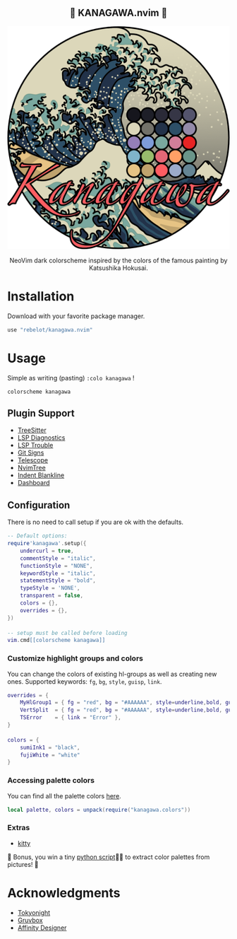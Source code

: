 <p align="center">
  <h2 align="center">🌊 KANAGAWA.nvim 🌊</h2>
</p>

<p align="center">
  <img src="kanagawa@2x.png">
</p>

<p align="center">NeoVim dark colorscheme inspired by the colors of the famous painting by Katsushika Hokusai.</p>

# Installation

Download with your favorite package manager.

```lua
use "rebelot/kanagawa.nvim"
```

# Usage

Simple as writing (pasting) `:colo kanagawa` !

```vim
colorscheme kanagawa
```

## Plugin Support

- [TreeSitter](https://github.com/nvim-treesitter/nvim-treesitter)
- [LSP Diagnostics](https://neovim.io/doc/user/lsp.html)
- [LSP Trouble](https://github.com/folke/lsp-trouble.nvim)
- [Git Signs](https://github.com/lewis6991/gitsigns.nvim)
- [Telescope](https://github.com/nvim-telescope/telescope.nvim)
- [NvimTree](https://github.com/kyazdani42/nvim-tree.lua)
- [Indent Blankline](https://github.com/lukas-reineke/indent-blankline.nvim)
- [Dashboard](https://github.com/glepnir/dashboard-nvim)

## Configuration

There is no need to call setup if you are ok with the defaults.

```lua
-- Default options:
require'kanagawa'.setup({
    undercurl = true,
    commentStyle = "italic",
    functionStyle = "NONE",
    keywordStyle = "italic",
    statementStyle = "bold",
    typeStyle = 'NONE',
    transparent = false,
    colors = {},
    overrides = {},
})

-- setup must be called before loading
vim.cmd[[colorscheme kanagawa]]
```

### Customize highlight groups and colors

You can change the colors of existing hl-groups as well as creating new ones. Supported keywords: `fg`, `bg`, `style`, `guisp`, `link`.

```lua
overrides = {
    MyHlGroup1 = { fg = "red", bg = "#AAAAAA", style=underline,bold, guisp=blue },
    VertSplit  = { fg = "red", bg = "#AAAAAA", style=underline,bold, guisp=blue },
    TSError    = { link = "Error" },
}

colors = {
    sumiInk1 = "black",
    fujiWhite = "white"
}
```

### Accessing palette colors

You can find all the palette colors [here](lua/kanagawa/colors.lua).

```lua
local palette, colors = unpack(require("kanagawa.colors"))
```

### Extras

* [kitty](extras/kanagawa.conf)

🎉 Bonus, you win a tiny [python script](palette.py)🎨🐍 to extract color palettes from pictures! 🥳

# Acknowledgments

* [Tokyonight](https://github.com/folke/tokyonight.nvim)
* [Gruvbox](https://github.com/morhetz/gruvbox)
* [Affinity Designer](https://affinity.serif.com/designer/)
